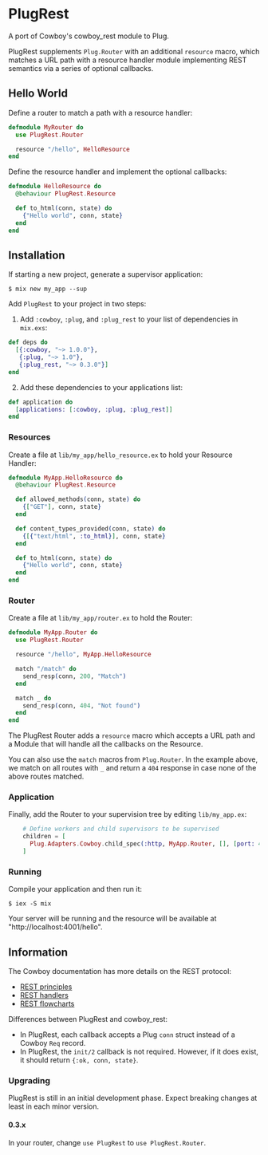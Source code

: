 # PlugRest

A port of Cowboy's cowboy_rest module to Plug.

PlugRest supplements `Plug.Router` with an additional `resource`
macro, which matches a URL path with a resource handler module
implementing REST semantics via a series of optional callbacks.

## Hello World

Define a router to match a path with a resource handler:

```elixir
defmodule MyRouter do
  use PlugRest.Router

  resource "/hello", HelloResource
end
```

Define the resource handler and implement the optional callbacks:

```elixir
defmodule HelloResource do
  @behaviour PlugRest.Resource

  def to_html(conn, state) do
    {"Hello world", conn, state}
  end
end
```

## Installation

If starting a new project, generate a supervisor application:

    $ mix new my_app --sup

Add `PlugRest` to your project in two steps:

  1. Add `:cowboy`, `:plug`, and `:plug_rest` to your list of dependencies in `mix.exs`:

```elixir
def deps do
  [{:cowboy, "~> 1.0.0"},
   {:plug, "~> 1.0"},
   {:plug_rest, "~> 0.3.0"}]
end
```

  2. Add these dependencies to your applications list:

```elixir
def application do
  [applications: [:cowboy, :plug, :plug_rest]]
end
```

### Resources

Create a file at `lib/my_app/hello_resource.ex` to hold your Resource
Handler:

```elixir
defmodule MyApp.HelloResource do
  @behaviour PlugRest.Resource

  def allowed_methods(conn, state) do
    {["GET"], conn, state}
  end

  def content_types_provided(conn, state) do
    {[{"text/html", :to_html}], conn, state}
  end

  def to_html(conn, state) do
    {"Hello world", conn, state}
  end
end
```

### Router

Create a file at `lib/my_app/router.ex` to hold the Router:

```elixir
defmodule MyApp.Router do
  use PlugRest.Router

  resource "/hello", MyApp.HelloResource

  match "/match" do
    send_resp(conn, 200, "Match")
  end

  match _ do
    send_resp(conn, 404, "Not found")
  end
end
```

The PlugRest Router adds a `resource` macro which accepts a URL path
and a Module that will handle all the callbacks on the Resource.

You can also use the `match` macros from `Plug.Router`.
In the example above, we match on all routes with `_` and return a
`404` response in case none of the above routes matched.

### Application

Finally, add the Router to your supervision tree by editing
`lib/my_app.ex`:

```elixir
    # Define workers and child supervisors to be supervised
    children = [
      Plug.Adapters.Cowboy.child_spec(:http, MyApp.Router, [], [port: 4001])
    ]
```

### Running

Compile your application and then run it:

    $ iex -S mix

Your server will be running and the resource will be available at
"http://localhost:4001/hello".

## Information

The Cowboy documentation has more details on the REST protocol:

* [REST principles](https://github.com/ninenines/cowboy/blob/master/doc/src/guide/rest_principles.asciidoc)
* [REST handlers](https://github.com/ninenines/cowboy/blob/master/doc/src/guide/rest_handlers.asciidoc)
* [REST flowcharts](https://github.com/ninenines/cowboy/blob/master/doc/src/guide/rest_flowcharts.asciidoc)

Differences between PlugRest and cowboy_rest:

* In PlugRest, each callback accepts a Plug `conn` struct instead of a
  Cowboy `Req` record.
* In PlugRest, the `init/2` callback is not required. However, if it
  does exist, it should return `{:ok, conn, state}`.

### Upgrading

PlugRest is still in an initial development phase. Expect breaking
changes at least in each minor version.

#### 0.3.x

In your router, change `use PlugRest` to `use PlugRest.Router`.

